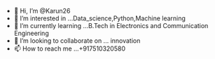 - 👋 Hi, I’m @Karun26
- 👀 I’m interested in ...Data_science,Python,Machine learning
- 🌱 I’m currently learning ...B.Tech in Electronics and Communication Engineering
- 💞️ I’m looking to collaborate on ... innovation 
- 📫 How to reach me ...+917510320580

<!---
Karun26/Karun26 is a ✨ special ✨ repository because its `README.md` (this file) appears on your GitHub profile.
You can click the Preview link to take a look at your changes.
--->
